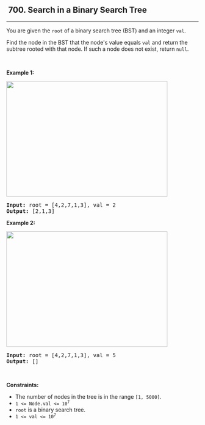 <h2> 700. Search in a Binary Search Tree</h2><hr><div><p>You are given the <code>root</code> of a binary search tree (BST) and an integer <code>val</code>.</p>

<p>Find the node in the BST that the node's value equals <code>val</code> and return the subtree rooted with that node. If such a node does not exist, return <code>null</code>.</p>

<p>&nbsp;</p>
<p><strong class="example">Example 1:</strong></p>
<img alt="" src="https://assets.leetcode.com/uploads/2021/01/12/tree1.jpg" style="width: 422px; height: 302px;">
<pre><strong>Input:</strong> root = [4,2,7,1,3], val = 2
<strong>Output:</strong> [2,1,3]
</pre>

<p><strong class="example">Example 2:</strong></p>
<img alt="" src="https://assets.leetcode.com/uploads/2021/01/12/tree2.jpg" style="width: 422px; height: 302px;">
<pre><strong>Input:</strong> root = [4,2,7,1,3], val = 5
<strong>Output:</strong> []
</pre>

<p>&nbsp;</p>
<p><strong>Constraints:</strong></p>

<ul>
	<li>The number of nodes in the tree is in the range <code>[1, 5000]</code>.</li>
	<li><code>1 &lt;= Node.val &lt;= 10<sup>7</sup></code></li>
	<li><code>root</code> is a binary search tree.</li>
	<li><code>1 &lt;= val &lt;= 10<sup>7</sup></code></li>
</ul>
</div>
